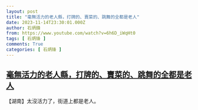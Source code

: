 ```yaml
---
layout: post
title: "毫無活力的老人縣，打牌的、賣菜的、跳舞的全都是老人"
date: 2023-11-14T23:30:01.000Z
author: 石炳鋒
from: https://www.youtube.com/watch?v=6h6D_iWqHt0
tags: [ 石炳锋 ]
comments: True
categories: [ 石炳锋 ]
---
```

<!--1700004601000-->
[毫無活力的老人縣，打牌的、賣菜的、跳舞的全都是老人](https://www.youtube.com/watch?v=6h6D_iWqHt0)
------

<div>
【湖南】太沒活力了，街道上都是老人。
</div>
